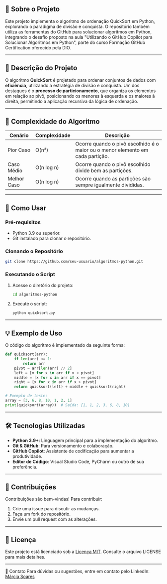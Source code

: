 ## 🌟 Sobre o Projeto
Este projeto implementa o algoritmo de ordenação QuickSort em Python, explorando o paradigma de divisão e conquista. O repositório também utiliza as ferramentas do GitHub para solucionar algoritmos em Python, integrando o desafio proposto na aula "Utilizando o GitHub Copilot para Solucionar Algoritmos em Python", parte do curso Formação GitHub Certification oferecido pela DIO.

---

## 📝 Descrição do Projeto
O algoritmo **QuickSort** é projetado para ordenar conjuntos de dados com **eficiência**, utilizando a estratégia de divisão e conquista. Um dos destaques é o **processo de particionamento**, que organiza os elementos em relação ao pivô, posicionando os menores à esquerda e os maiores à direita, permitindo a aplicação recursiva da lógica de ordenação.

---

## 🧮 Complexidade do Algoritmo

| **Cenário**    | **Complexidade**      | **Descrição** |
|-----------------|-----------------------|---------------|
| Pior Caso      | O(n²)                | Ocorre quando o pivô escolhido é o maior ou o menor elemento em cada partição. |
| Caso Médio     | O(n log n)           | Ocorre quando o pivô escolhido divide bem as partições. |
| Melhor Caso    | O(n log n)           | Ocorre quando as partições são sempre igualmente divididas. |

---

## 🚀 Como Usar

### Pré-requisitos
- Python 3.9 ou superior.
- Git instalado para clonar o repositório.

### Clonando o Repositório
```bash
git clone https://github.com/seu-usuario/algoritmos-python.git
```

### Executando o Script
1. Acesse o diretório do projeto:
   ```bash
   cd algoritmos-python
   ```
2. Execute o script:
   ```bash
   python quicksort.py
   ```
---

## 💡 Exemplo de Uso
O código do algoritmo é implementado da seguinte forma:
```python
def quicksort(arr):
    if len(arr) <= 1:
        return arr
    pivot = arr[len(arr) // 2]
    left = [x for x in arr if x < pivot]
    middle = [x for x in arr if x == pivot]
    right = [x for x in arr if x > pivot]
    return quicksort(left) + middle + quicksort(right)

# Exemplo de teste:
array = [3, 6, 8, 10, 1, 2, 1]
print(quicksort(array))  # Saída: [1, 1, 2, 3, 6, 8, 10]
```

---

## 🛠️ Tecnologias Utilizadas
- **Python 3.9+**: Linguagem principal para a implementação do algoritmo.
- **Git & GitHub**: Para versionamento e colaboração.
- **GitHub Copilot**: Assistente de codificação para aumentar a produtividade.
- **Editor de Código**: Visual Studio Code, PyCharm ou outro de sua preferência.

---

## 🤝 Contribuições
Contribuições são bem-vindas! Para contribuir:
1. Crie uma issue para discutir as mudanças.
2. Faça um fork do repositório.
3. Envie um pull request com as alterações.

---

## 📄 Licença
Este projeto está licenciado sob a [Licença MIT](LICENSE). Consulte o arquivo LICENSE para mais detalhes.

---
📧 Contato
Para dúvidas ou sugestões, entre em contato pelo LinkedIn: [Márcia Soares](https://www.linkedin.com/in/márcia-soares-236974256)


